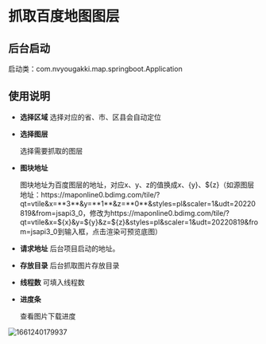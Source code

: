 # 抓取百度地图图层

## 后台启动

启动类：com.nvyougakki.map.springboot.Application

## 使用说明

- **选择区域**
  选择对应的省、市、区县会自动定位

- **选择图层**

  选择需要抓取的图层

- **图块地址**

  图块地址为百度图层的地址，对应x、y、z的值换成${x}、${y}、${z}（如源图层地址：https://maponline0.bdimg.com/tile/?qt=vtile&x=**3**&y=**1**&z=**0**&styles=pl&scaler=1&udt=20220819&from=jsapi3_0，修改为https://maponline0.bdimg.com/tile/?qt=vtile&x=${x}&y=${y}&z=${z}&styles=pl&scaler=1&udt=20220819&from=jsapi3_0到输入框，点击渲染可预览底图）

- **请求地址**
  后台项目启动的地址。

- **存放目录**
  后台抓取图片存放目录

- **线程数**
  可填入线程数

- **进度条**

  查看图片下载进度



![1661240179937](https://gitee.com/nvyougakki/capturebaidumaptiles/raw/master/images/1661240179937.png)